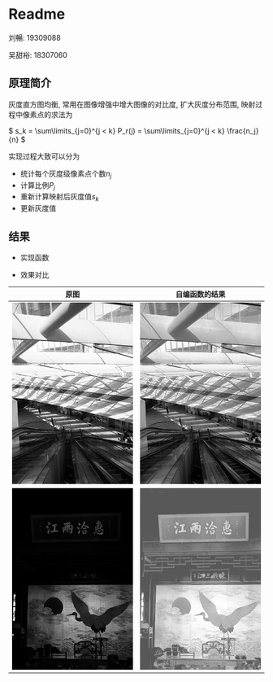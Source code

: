 # Readme

刘暢: 19309088  

吴甜裕: 18307060

## 原理简介

灰度直方图均衡, 常用在图像增强中增大图像的对比度, 扩大灰度分布范围, 映射过程中像素点的求法为

$
s_k = \sum\limits_{j=0}^{j < k} P_r(j) = \sum\limits_{j=0}^{j < k} \frac{n_j}{n}
$

实现过程大致可以分为

* 统计每个灰度级像素点个数$n_j$
* 计算比例$P_j$
* 重新计算映射后灰度值$s_k$
* 更新灰度值

## 结果

* 实现函数

* 效果对比

| 原图            | 自编函数的结果                |
| --------------- | ----------------------------- |
| ![](0501bw.bmp) | ![](result/灰度均衡结果2.png) |
| ![](data2.bmp)  | ![](result/灰度均衡结果.png)  |